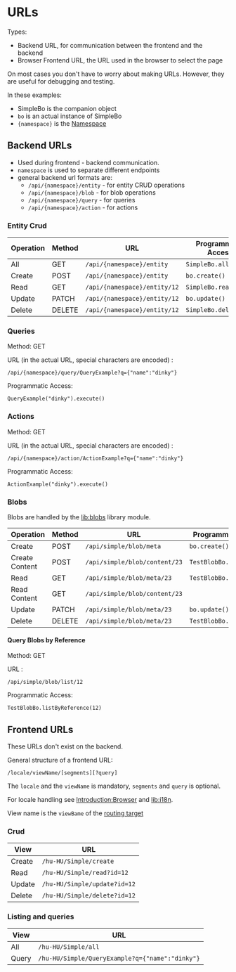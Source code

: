 # URLs

Types:

- Backend URL, for communication between the frontend and the backend
- Browser Frontend URL, the URL used in the browser to select the page

On most cases you don't have to worry about making URLs. However, they are useful for debugging and testing.

In these examples:

- SimpleBo is the companion object
- `bo` is an actual instance of SimpleBo
- `{namespace}` is the [Namespace](./Data.md#Namespace)

## Backend URLs

* Used during frontend - backend communication.
* `namespace` is used to separate different endpoints
* general backend url formats are:
  * `/api/{namespace}/entity` - for entity CRUD operations
  * `/api/{namespace}/blob` - for blob operations
  * `/api/{namespace}/query` - for queries
  * `/api/{namespace}/action` - for actions

### Entity Crud

| Operation | Method | URL | Programmatic Access |
| ---- | --- | --- | --- |
| All | GET | `/api/{namespace}/entity` | `SimpleBo.all()` |
| Create | POST | `/api/{namespace}/entity` | `bo.create()` |
| Read | GET | `/api/{namespace}/entity/12` | `SimpleBo.read(12)`
| Update | PATCH | `/api/{namespace}/entity/12` | `bo.update()` |
| Delete | DELETE | `/api/{namespace}/entity/12` | `SimpleBo.delete(12)` |

### Queries

Method: GET

URL (in the actual URL, special characters are encoded) :

`/api/{namespace}/query/QueryExample?q={"name":"dinky"}`

Programmatic Access: 

`QueryExample("dinky").execute()`

### Actions

Method: GET

URL (in the actual URL, special characters are encoded) :

`/api/{namespace}/action/ActionExample?q={"name":"dinky"}`

Programmatic Access:

`ActionExample("dinky").execute()`

### Blobs

Blobs are handled by the [lib:blobs](../libraries/blobs/Introduction.md) library module.

| Operation | Method | URL | Programmatic Access |
| ---- | --- | --- | --- |
| Create | POST | `/api/simple/blob/meta` | `bo.create()` |
| Create Content | POST | `/api/simple/blob/content/23` | `TestBlobBo.upload(...)` |
| Read | GET | `/api/simple/blob/meta/23` | `TestBlobBo.read(blobId)` |
| Read Content | GET | `/api/simple/blob/content/23` | |
| Update | PATCH | `/api/simple/blob/meta/23` | `bo.update()` |
| Delete | DELETE | `/api/simple/blob/meta/23` | `TestBlobBo.delete(23)` |

#### Query Blobs by Reference

Method: GET

URL : 

`/api/simple/blob/list/12`

Programmatic Access:

`TestBlobBo.listByReference(12)`

## Frontend URLs

These URLs don't exist on the backend.

General structure of a frontend URL:

`/locale/viewName/[segments][?query]`

The `locale` and the `viewName` is mandatory, `segments` and `query` is optional.

For locale handling see [Introduction:Browser](../browser/Introduction.md#Locale) and [lib:i18n](../libraries/i18n/Introduction.md).

View name is the `viewBame` of the [routing target](../browser/structure/Routing.md#Targets)

### Crud

| View | URL |
| ---- | --- |
| Create | `/hu-HU/Simple/create` |
| Read | `/hu-HU/Simple/read?id=12` |
| Update | `/hu-HU/Simple/update?id=12` |
| Delete | `/hu-HU/Simple/delete?id=12` |

### Listing and queries

| View | URL |
| ---- | --- |
| All | `/hu-HU/Simple/all` |
| Query | `/hu-HU/Simple/QueryExample?q={"name":"dinky"}` |

